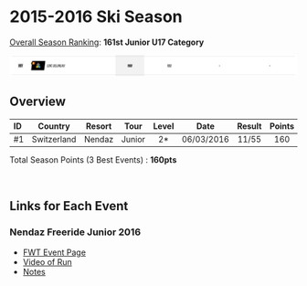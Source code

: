 # 2015-2016 Ski Season
[Overall Season Ranking](https://www.freerideworldtour.com/junior/rankings/ski-men/?region=europe-asia-oceania&season=2016): **161st Junior U17 Category**

![Ranking Board 2016](./season-ranking.png)


## Overview

| ID  | Country     | Resort | Tour  | Level |  Date      | Result | Points |
| :-- | :---:	    | :---:  | :---: | :---: |  :---:     | :---:  | :---:  |
| #1  | Switzerland | Nendaz | Junior| 2*    | 06/03/2016 | 11/55  | 160    |

Total Season Points (3 Best Events) : **160pts**			    
 
<br>

## Links for Each Event
### Nendaz Freeride Junior 2016

- [FWT Event Page](https://www.freerideworldtour.com/junior/events/2016-nendaz-freeride-junior/)
- [Video of Run](https://www.youtube.com/watch?v=JUA-ru_huqk)
- [Notes](./notes/README.md)



